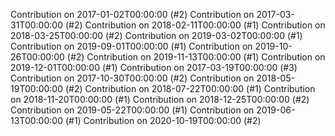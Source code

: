 Contribution on 2017-01-02T00:00:00 (#2)
Contribution on 2017-03-31T00:00:00 (#2)
Contribution on 2018-02-11T00:00:00 (#1)
Contribution on 2018-03-25T00:00:00 (#2)
Contribution on 2019-03-02T00:00:00 (#1)
Contribution on 2019-09-01T00:00:00 (#1)
Contribution on 2019-10-26T00:00:00 (#2)
Contribution on 2019-11-13T00:00:00 (#1)
Contribution on 2019-12-01T00:00:00 (#1)
Contribution on 2017-03-19T00:00:00 (#3)
Contribution on 2017-10-30T00:00:00 (#2)
Contribution on 2018-05-19T00:00:00 (#2)
Contribution on 2018-07-22T00:00:00 (#1)
Contribution on 2018-11-20T00:00:00 (#1)
Contribution on 2018-12-25T00:00:00 (#2)
Contribution on 2019-05-22T00:00:00 (#1)
Contribution on 2019-06-13T00:00:00 (#1)
Contribution on 2020-10-19T00:00:00 (#2)
